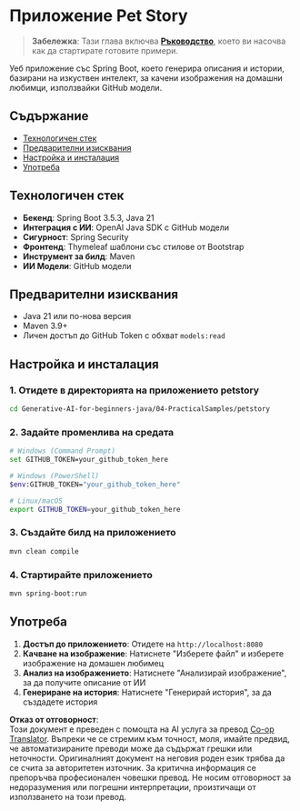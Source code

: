 <!--
CO_OP_TRANSLATOR_METADATA:
{
  "original_hash": "69dffd84127360d3f9446b89de471abe",
  "translation_date": "2025-07-21T21:37:05+00:00",
  "source_file": "04-PracticalSamples/petstory/README.md",
  "language_code": "bg"
}
-->
# Приложение Pet Story

>**Забележка**: Тази глава включва [**Ръководство**](./TUTORIAL.md), което ви насочва как да стартирате готовите примери.

Уеб приложение със Spring Boot, което генерира описания и истории, базирани на изкуствен интелект, за качени изображения на домашни любимци, използвайки GitHub модели.

## Съдържание

- [Технологичен стек](../../../../04-PracticalSamples/petstory)
- [Предварителни изисквания](../../../../04-PracticalSamples/petstory)
- [Настройка и инсталация](../../../../04-PracticalSamples/petstory)
- [Употреба](../../../../04-PracticalSamples/petstory)

## Технологичен стек

- **Бекенд**: Spring Boot 3.5.3, Java 21
- **Интеграция с ИИ**: OpenAI Java SDK с GitHub модели
- **Сигурност**: Spring Security
- **Фронтенд**: Thymeleaf шаблони със стилове от Bootstrap
- **Инструмент за билд**: Maven
- **ИИ Модели**: GitHub модели

## Предварителни изисквания

- Java 21 или по-нова версия
- Maven 3.9+
- Личен достъп до GitHub Token с обхват `models:read`

## Настройка и инсталация

### 1. Отидете в директорията на приложението petstory
```bash
cd Generative-AI-for-beginners-java/04-PracticalSamples/petstory
```

### 2. Задайте променлива на средата
   ```bash
   # Windows (Command Prompt)
   set GITHUB_TOKEN=your_github_token_here
   
   # Windows (PowerShell)
   $env:GITHUB_TOKEN="your_github_token_here"
   
   # Linux/macOS
   export GITHUB_TOKEN=your_github_token_here
   ```

### 3. Създайте билд на приложението
```bash
mvn clean compile
```

### 4. Стартирайте приложението
```bash
mvn spring-boot:run
```

## Употреба

1. **Достъп до приложението**: Отидете на `http://localhost:8080`
2. **Качване на изображение**: Натиснете "Изберете файл" и изберете изображение на домашен любимец
3. **Анализ на изображението**: Натиснете "Анализирай изображение", за да получите описание от ИИ
4. **Генериране на история**: Натиснете "Генерирай история", за да създадете история

**Отказ от отговорност**:  
Този документ е преведен с помощта на AI услуга за превод [Co-op Translator](https://github.com/Azure/co-op-translator). Въпреки че се стремим към точност, моля, имайте предвид, че автоматизираните преводи може да съдържат грешки или неточности. Оригиналният документ на неговия роден език трябва да се счита за авторитетен източник. За критична информация се препоръчва професионален човешки превод. Не носим отговорност за недоразумения или погрешни интерпретации, произтичащи от използването на този превод.